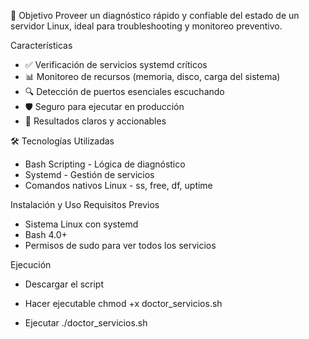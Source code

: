 🎯 Objetivo
Proveer un diagnóstico rápido y confiable del estado de un servidor Linux, ideal para troubleshooting y monitoreo preventivo.

Características
- ✅ Verificación de servicios systemd críticos
- 📊 Monitoreo de recursos (memoria, disco, carga del sistema)
- 🔍 Detección de puertos esenciales escuchando
- 🛡️ Seguro para ejecutar en producción
- 🚀 Resultados claros y accionables

🛠️ Tecnologías Utilizadas
- Bash Scripting - Lógica de diagnóstico
- Systemd - Gestión de servicios
- Comandos nativos Linux - ss, free, df, uptime

Instalación y Uso
Requisitos Previos
- Sistema Linux con systemd
- Bash 4.0+
- Permisos de sudo para ver todos los servicios

Ejecución
- Descargar el script

- Hacer ejecutable
chmod +x doctor_servicios.sh

- Ejecutar
./doctor_servicios.sh
